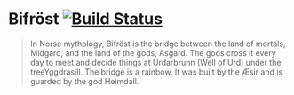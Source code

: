 Bifröst [![Build Status](https://drone.io/github.com/Turistforeningen/bifrost/status.png)](https://drone.io/github.com/Turistforeningen/bifrost/latest)
=======

> In Norse mythology, Bifröst is the bridge between the land of mortals, Midgard,
> and the land of the gods, Asgard. The gods cross it every day to meet and decide
> things at Urdarbrunn (Well of Urd) under the treeYggdrasill. The bridge is a
> rainbow. It was built by the Æsir and is guarded by the god Heimdall.

